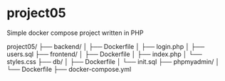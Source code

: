 # project05
Simple docker compose project written in PHP

project05/
├── backend/
│   ├── Dockerfile
│   ├── login.php
│   ├── users.sql
├── frontend/
│   ├── Dockerfile
│   ├── index.php
│   └── styles.css
├── db/
│   ├── Dockerfile
│   └── init.sql
├── phpmyadmin/
│   └── Dockerfile
├── docker-compose.yml
